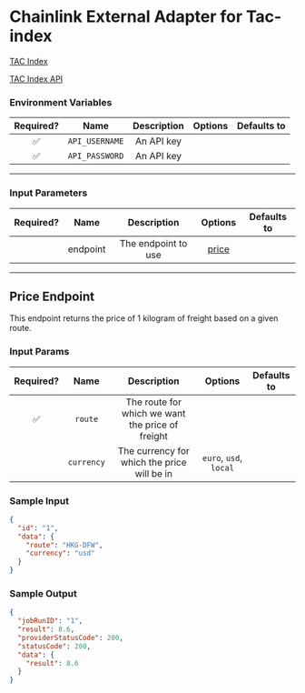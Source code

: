 # Chainlink External Adapter for Tac-index

[TAC Index](http://tacindex.com/)

[TAC Index API](http://tacindex.com/)

### Environment Variables

| Required? |      Name      | Description | Options | Defaults to |
| :-------: | :------------: | :---------: | :-----: | :---------: |
|    ✅     | `API_USERNAME` | An API key  |         |             |
|    ✅     | `API_PASSWORD` | An API key  |         |             |

---

### Input Parameters

| Required? |   Name   |     Description     |         Options          | Defaults to |
| :-------: | :------: | :-----------------: | :----------------------: | :---------: |
|           | endpoint | The endpoint to use | [price](#price-endpoint) |             |

---

## Price Endpoint

This endpoint returns the price of 1 kilogram of freight based on a given route.

### Input Params

| Required? |    Name    |                   Description                    |        Options         | Defaults to |
| :-------: | :--------: | :----------------------------------------------: | :--------------------: | :---------: |
|    ✅     |  `route`   | The route for which we want the price of freight |                        |             |
|           | `currency` |   The currency for which the price will be in    | `euro`, `usd`, `local` |             |

### Sample Input

```json
{
  "id": "1",
  "data": {
    "route": "HKG-DFW",
    "currency": "usd"
  }
}
```

### Sample Output

```json
{
  "jobRunID": "1",
  "result": 8.6,
  "providerStatusCode": 200,
  "statusCode": 200,
  "data": {
    "result": 8.6
  }
}
```
